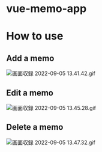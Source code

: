 # vue-memo-app

# How to use

## Add a memo
![画面収録 2022-09-05 13.41.42.gif](https://bootcamp.fjord.jp/rails/active_storage/blobs/redirect/eyJfcmFpbHMiOnsibWVzc2FnZSI6IkJBaHBBMTdHQWc9PSIsImV4cCI6bnVsbCwicHVyIjoiYmxvYl9pZCJ9fQ==--453971dda3d1e04de7b503d9e4c5ef0a77d92234/%E7%94%BB%E9%9D%A2%E5%8F%8E%E9%8C%B2%202022-09-05%2013.41.42.gif)

## Edit a memo
![画面収録 2022-09-05 13.45.28.gif](https://bootcamp.fjord.jp/rails/active_storage/blobs/redirect/eyJfcmFpbHMiOnsibWVzc2FnZSI6IkJBaHBBMS9HQWc9PSIsImV4cCI6bnVsbCwicHVyIjoiYmxvYl9pZCJ9fQ==--0aef5addda4195af7bb2488b33065adde1236e85/%E7%94%BB%E9%9D%A2%E5%8F%8E%E9%8C%B2%202022-09-05%2013.45.28.gif)

## Delete a memo
![画面収録 2022-09-05 13.47.32.gif](https://bootcamp.fjord.jp/rails/active_storage/blobs/redirect/eyJfcmFpbHMiOnsibWVzc2FnZSI6IkJBaHBBMkRHQWc9PSIsImV4cCI6bnVsbCwicHVyIjoiYmxvYl9pZCJ9fQ==--9f9746f430d9fe905377500117e131124726c158/%E7%94%BB%E9%9D%A2%E5%8F%8E%E9%8C%B2%202022-09-05%2013.47.32.gif)
